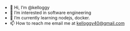 - 👋 Hi, I’m @kelloggy
- 👀 I’m interested in software engineering
- 🌱 I’m currently learning nodejs, docker.
- 📫 How to reach me email me at kelloggy40@gmail.com

<!---
kelloggy/kelloggy is a ✨ special ✨ repository because its `README.md` (this file) appears on your GitHub profile.
You can click the Preview link to take a look at your changes.
--->
